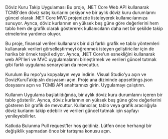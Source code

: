 Döviz Kuru Takip Uygulaması
Bu proje, .NET Core Web API kullanarak TCMB'den döviz satış kurlarını çekiyor ve bir aylık döviz kuru durumlarını güncel olarak .NET Core MVC projenizde listeleyerek kullanıcılarınıza sunuyor. Ayrıca, döviz kurlarının en yüksek beş güne göre değerlerini hem tablo hem de grafik olarak göstererek kullanıcıların daha net bir şekilde takip etmelerine yardımcı oluyor.

Bu proje, finansal verileri kullanarak bir dizi farklı grafik ve tablo yöntemleri kullanarak verileri görselleştirmeyi öğrenmek isteyen geliştiriciler için de harika bir örnek teşkil ediyor. Ayrıca, .NET Core'un esnekliğini kullanarak web API'leri ve MVC uygulamalarını birleştirmek ve verileri güncel tutmak gibi farklı uygulama senaryoları da mevcuttur.

Kurulum
Bu repo'yu kopyalayın veya indirin.
Visual Studio'yu açın ve DovizKuruTakip.sln dosyasını açın.
Proje ana dizininde appsettings.json dosyasını açın ve TCMB API anahtarınızı girin.
Uygulamayı çalıştırın.

Kullanım
Uygulama başlatıldığında, bir aylık döviz kuru durumlarını içeren bir tablo gösterilir. Ayrıca, döviz kurlarının en yüksek beş güne göre değerlerini gösteren bir grafik de mevcuttur. Kullanıcılar, tablo veya grafik aracılığıyla döviz kurlarını takip edebilir ve verileri güncel tutmak için sayfayı yenileyebilirler.


Katkıda Bulunma
Pull request'ler hoş geldiniz. Lütfen önce herhangi bir değişiklik yapmadan önce bir tartışma konusu açın.

